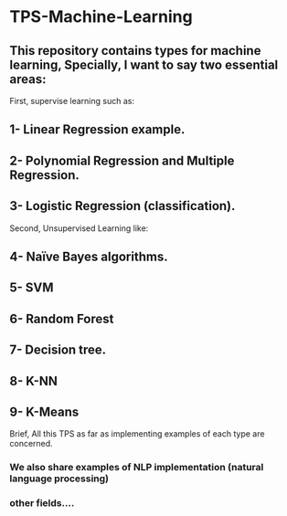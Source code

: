 # TPS-Machine-Learning

## This repository contains types for machine learning, Specially, I want to say two essential areas: 

First, supervise learning such as: 

## 1- Linear Regression example.

## 2- Polynomial Regression and Multiple Regression.

## 3- Logistic Regression (classification).

Second, Unsupervised Learning like: 

## 4- Naïve Bayes algorithms.

## 5- SVM

## 6- Random Forest 

## 7- Decision tree.

## 8- K-NN

## 9- K-Means

Brief, All this TPS as far as implementing examples of each type are concerned.

### We also share examples of NLP implementation (natural language processing)
### other fields....


